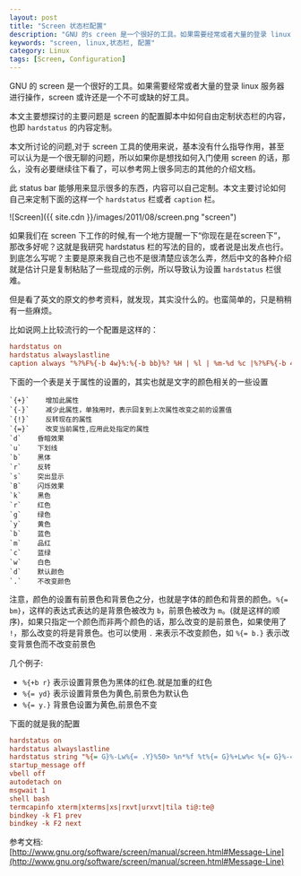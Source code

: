 ```yaml
---
layout: post
title: "Screen 状态栏配置"
description: "GNU 的s creen 是一个很好的工具。如果需要经常或者大量的登录 linux 服务器进行操作，screen 或许还是一个不可或缺的好工具"
keywords: "screen, linux,状态栏, 配置"
category: Linux
tags: [Screen, Configuration]
---
```


GNU 的 screen 是一个很好的工具。如果需要经常或者大量的登录 linux 服务器进行操作，screen 或许还是一个不可或缺的好工具。

本文主要想探讨的主要问题是 screen 的配置脚本中如何自由定制状态栏的内容，也即 `hardstatus` 的内容定制。

本文所讨论的问题,对于 screen 工具的使用来说，基本没有什么指导作用，甚至可以认为是一个很无聊的问题，所以如果你是想找如何入门使用 screen 的话，那么，没有必要继续往下看了，可以参考网上很多同志的其他的介绍文档。

此 status bar 能够用来显示很多的东西，内容可以自己定制。本文主要讨论如何自己来定制下面的这样一个 `hardstatus` 栏或者 `caption` 栏。

<!-- more -->

![Screen]({{ site.cdn }}/images/2011/08/screen.png "screen")

如果我们在 screen 下工作的时候,有一个地方提醒一下“你现在是在screen下”，那改多好呢？这就是我研究 hardstatus 栏的写法的目的，或者说是出发点也行。到底怎么写呢？主要是原来我自己也不是很清楚应该怎么弄，然后中文的各种介绍就是估计只是复制粘贴了一些现成的示例，所以导致认为设置 `hardstatus` 栏很难。

但是看了英文的原文的参考资料，就发现，其实没什么的。也蛮简单的，只是稍稍有一些麻烦。

比如说网上比较流行的一个配置是这样的：

```ini
hardstatus on
hardstatus alwayslastline
caption always "%?%F%{-b 4w}%:%{-b bb}%? %H | %l | %m-%d %c |%?%F%{-b 4w}%?%L=%-Lw%45>%{-b w4}%n%f* %t%{-}%+Lw%-0<"
```

下面的一个表是关于属性的设置的，其实也就是文字的颜色相关的一些设置

    `{+}`    增加此属性
    `{-}`    减少此属性，单独用时，表示回复到上次属性改变之前的设置值
    `{!}`    反转现在的属性
    `{=}`    改变当前属性,应用此处指定的属性
    `d`    昏暗效果
    `u`    下划线
    `b`    黑体
    `r`    反转
    `s`    突出显示
    `B`    闪烁效果
    `k`    黑色
    `r`    红色
    `g`    绿色
    `y`    黄色
    `b`    蓝色
    `m`    品红
    `c`    蓝绿
    `w`    白色
    `d`    默认颜色
    `.`    不改变颜色

注意，颜色的设置有前景色和背景色之分，也就是字体的颜色和背景的颜色。`%{= bm}`，这样的表达式表达的是背景色被改为 `b`，前景色被改为 `m`。(就是这样的顺序)，如果只指定一个颜色而非两个颜色的话，那么改变的是前景色，如果使用了 `!`，那么改变的将是背景色。也可以使用 `.` 来表示不改变颜色，如 `%{= b.}` 表示改变背景色而不改变前景色

几个例子:

- `%{+b r}` 表示设置背景色为黑体的红色.就是加重的红色
- `%{= yd}` 表示设置背景色为黄色,前景色为默认色
- `%{= y.}` 背景色设置为黄色,前景色不变

下面的就是我的配置

```ini
hardstatus on
hardstatus alwayslastline
hardstatus string "%{= G}%-Lw%{= .Y}%50> %n*%f %t%{= G}%+Lw%< %{= G}%-=%D %c:%s %m/%d/%Y"
startup_message off
vbell off
autodetach on
msgwait 1
shell bash
termcapinfo xterm|xterms|xs|rxvt|urxvt|tila ti@:te@
bindkey -k F1 prev
bindkey -k F2 next
```

参考文档: [http://www.gnu.org/software/screen/manual/screen.html#Message-Line](http://www.gnu.org/software/screen/manual/screen.html#Message-Line)
